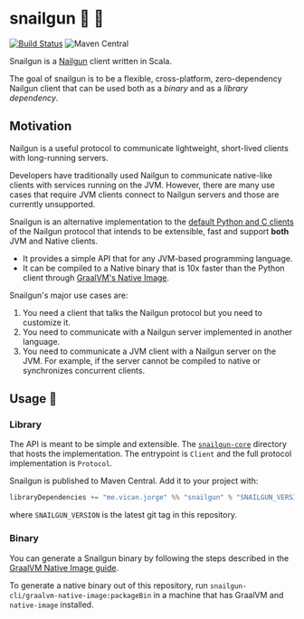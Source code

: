 # snailgun :snail: :gun:

[![Build Status](https://travis-ci.org/jvican/sailgun.svg?branch=master)](https://travis-ci.org/jvican/sailgun)
![Maven Central](https://img.shields.io/maven-central/v/me.vican.jorge/snailgun-core.svg)

Snailgun is a [Nailgun](https://github.com/facebook/nailgun) client written in Scala.

The goal of snailgun is to be a flexible, cross-platform, zero-dependency
Nailgun client that can be used both as a *binary* and as a *library
dependency*.

## Motivation

Nailgun is a useful protocol to communicate lightweight, short-lived clients
with long-running servers.

Developers have traditionally used Nailgun to communicate native-like clients
with services running on the JVM. However, there are many use cases that
require JVM clients connect to Nailgun servers and those are currently unsupported.

Snailgun is an alternative implementation to the [default Python and C
clients](https://github.com/facebook/nailgun/tree/master/nailgun-client) of
the Nailgun protocol that intends to be extensible, fast and support
**both** JVM and Native clients.

* It provides a simple API that for any JVM-based programming language.
* It can be compiled to a Native binary that is 10x faster than the Python client through [GraalVM's Native Image][graalvm-native].

Snailgun's major use cases are:

1. You need a client that talks the Nailgun protocol but you need to customize it.
1. You need to communicate with a Nailgun server implemented in another language.
1. You need to communicate a JVM client with a Nailgun server on the JVM. For
   example, if the server cannot be compiled to native or synchronizes
   concurrent clients.

## Usage :wrench:

### Library
The API is meant to be simple and extensible. The
[`snailgun-core`](snailgun-core/) directory that hosts the implementation. The
entrypoint is `Client` and the full protocol implementation is `Protocol`.


Snailgun is published to Maven Central. Add it to your project with:

```scala
libraryDependencies += "me.vican.jorge" %% "snailgun" % "SNAILGUN_VERSION"
```

where `SNAILGUN_VERSION` is the latest git tag in this repository.

### Binary

You can generate a Snailgun binary by following the steps described in the
[GraalVM Native Image guide][graalvm-native].

To generate a native binary out of this repository, run
`snailgun-cli/graalvm-native-image:packageBin` in a machine that has GraalVM
and `native-image` installed.

[graalvm-native]: https://www.graalvm.org/docs/reference-manual/aot-compilation/
